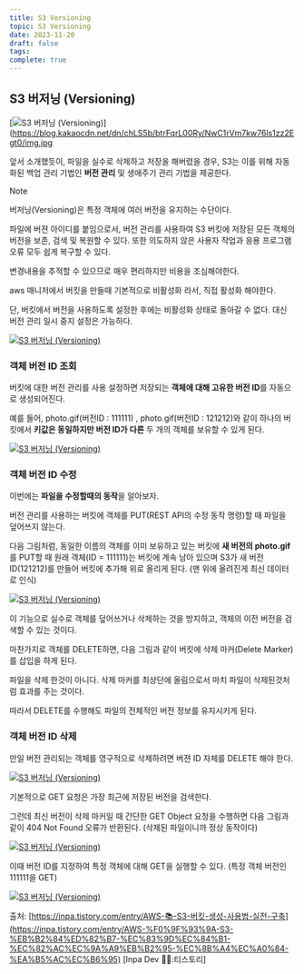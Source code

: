 ```yaml
---
title: S3 Versioning
topic: S3 Versioning
date: 2023-11-20
draft: false
tags: 
complete: true
---
```

## **S3 버저닝 (Versioning)**

[![S3 버저닝 (Versioning)](https://blog.kakaocdn.net/dn/chLS5b/btrFqrL00Ry/NwC1rVm7kw76ls1zz2Egt0/img.jpg)](https://blog.kakaocdn.net/dn/chLS5b/btrFqrL00Ry/NwC1rVm7kw76ls1zz2Egt0/img.jpg

앞서 소개했듯이, 파일을 실수로 삭제하고 저장을 해버렸을 경우, S3는 이를 위해 자동화된 백업 관리 기법인 **버전 관리** 및 생애주기 관리 기법을 제공한다.

> [!NOTE]
> 버저닝(Versioning)은 특정 객체에 여러 버전을 유지하는 수단이다.

파일에 버젼 아이디를 붙임으로서, 버전 관리를 사용하여 S3 버킷에 저장된 모든 객체의 버전을 보존, 검색 및 복원할 수 있다. 또한 의도하지 않은 사용자 작업과 응용 프로그램 오류 모두 쉽게 복구할 수 있다.

변경내용을 추적할 수 있으므로 매우 편리하지만 비용을 조심해야한다.

aws 매니저에서 버킷을 만들때 기본적으로 비활성화 라서, 직접 활성화 해야한다. 

단, 버킷에서 버전을 사용하도록 설정한 후에는 비활성화 상태로 돌아갈 수 없다. 대신 버전 관리 일시 중지 설정은 가능하다.

[![S3 버저닝 (Versioning)](https://blog.kakaocdn.net/dn/XZFpj/btrFuoUyE1L/MIEdo54OS0tdhm8HkxqWV1/img.png)](https://blog.kakaocdn.net/dn/XZFpj/btrFuoUyE1L/MIEdo54OS0tdhm8HkxqWV1/img.png)

### 객체 버전 ID 조회

버킷에 대한 버전 관리를 사용 설정하면 저장되는 **객체에 대해 고유한 버전 ID**를 자동으로 생성되어진다.

예를 들어, photo.gif(버전ID : 111111) , photo.gif(버전ID : 121212)와 같이 하나의 버킷에서 **키값은 동일하지만 버전 ID가 다른** 두 개의 객체를 보유할 수 있게 된다.

[![S3 버저닝 (Versioning)](https://blog.kakaocdn.net/dn/d5RQlT/btrFuVElAeJ/rdFvE7KPwFlBX9KkobTReK/img.png)](https://blog.kakaocdn.net/dn/d5RQlT/btrFuVElAeJ/rdFvE7KPwFlBX9KkobTReK/img.png)


### 객체 버전 ID 수정

이번에는 **파일을 수정할때의 동작**을 알아보자.

버전 관리를 사용하는 버킷에 객체를 PUT(REST API의 수정 동작 명령)할 때 파일을 덮어쓰지 않는다.

다음 그림처럼, 동일한 이름의 객체를 이미 보유하고 있는 버킷에 **새 버전의 photo.gif**를 PUT할 때 원래 객체(ID = 111111)는 버킷에 계속 남아 있으며 S3가 새 버전 ID(121212)를 만들어 버킷에 추가해 위로 올리게 된다. (맨 위에 올려진게 최신 데이터로 인식)

[![S3 버저닝 (Versioning)](https://blog.kakaocdn.net/dn/s9jQi/btrFrdNxn12/rVqbo058B1jW4Xq1sdfkZK/img.png)](https://blog.kakaocdn.net/dn/s9jQi/btrFrdNxn12/rVqbo058B1jW4Xq1sdfkZK/img.png)

이 기능으로 실수로 객체를 덮어쓰거나 삭제하는 것을 방지하고, 객체의 이전 버전을 검색할 수 있는 것이다.

마찬가지로 객체를 DELETE하면, 다음 그림과 같이 버킷에 삭제 마커(Delete Marker)를 삽입을 하게 된다.

파일을 삭제 한것이 아니다. 삭제 마커를 최상단에 올림으로서 마치 파일이 삭제된것처럼 효과를 주는 것이다.

따라서 DELETE를 수행해도 파일의 전체적인 버전 정보를 유지시키게 된다.

### 객체 버전 ID 삭제

만일 버전 관리되는 객체를 영구적으로 삭제하려면 버젼 ID 자체를 DELETE 해야 한다.

[![S3 버저닝 (Versioning)](https://blog.kakaocdn.net/dn/babIva/btrFsfxBt6K/6K8okM1DFH1kDfbbZD10m1/img.png)](https://blog.kakaocdn.net/dn/babIva/btrFsfxBt6K/6K8okM1DFH1kDfbbZD10m1/img.png)

기본적으로 GET 요청은 가장 최근에 저장된 버전을 검색한다.

그런데 최신 버전이 삭제 마커일 때 간단한 GET Object 요청을 수행하면 다음 그림과 같이 404 Not Found 오류가 반환된다. (삭제된 파일이니까 정상 동작이다)

[![S3 버저닝 (Versioning)](https://blog.kakaocdn.net/dn/cmUvOK/btrFuVYDSre/TGGwpRiByfyG1CPgUNAaP0/img.png)](https://blog.kakaocdn.net/dn/cmUvOK/btrFuVYDSre/TGGwpRiByfyG1CPgUNAaP0/img.png)

이때 버전 ID를 지정하여 특정 객체에 대해 GET을 실행할 수 있다. (특정 객체 버전인 111111을 GET)

[![S3 버저닝 (Versioning)](https://blog.kakaocdn.net/dn/bribhC/btrFrd7QBNm/ddrigQfJVkixkK3gQnPIZ1/img.png)](https://blog.kakaocdn.net/dn/bribhC/btrFrd7QBNm/ddrigQfJVkixkK3gQnPIZ1/img.png)

출처: [https://inpa.tistory.com/entry/AWS-📚-S3-버킷-생성-사용법-실전-구축](https://inpa.tistory.com/entry/AWS-%F0%9F%93%9A-S3-%EB%B2%84%ED%82%B7-%EC%83%9D%EC%84%B1-%EC%82%AC%EC%9A%A9%EB%B2%95-%EC%8B%A4%EC%A0%84-%EA%B5%AC%EC%B6%95) [Inpa Dev 👨‍💻:티스토리]